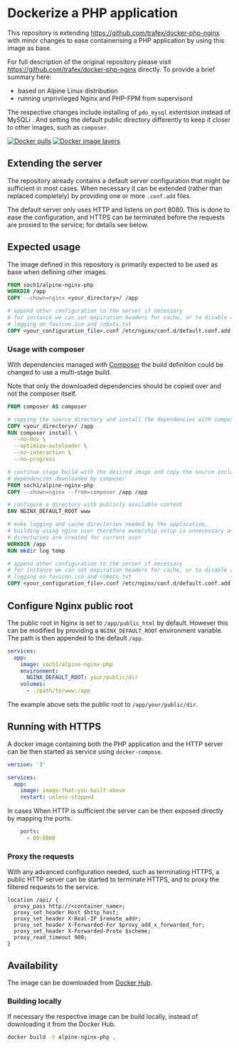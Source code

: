 # Dockerize a PHP application

This repository is extending https://github.com/trafex/docker-php-nginx with 
minor changes to ease containerising a PHP application by using this image as
base.

For full description of the original repository please visit
https://github.com/trafex/docker-php-nginx directly. To provide a brief summary
here:
* based on Alpine Linux distribution
* running unprivileged Nginx and PHP-FPM from supervisord

The respective changes include installing of `pdo_mysql` extentsion instead of
MySQLi . And setting the default public directory differently to keep it closer
to other images, such as `composer`.

[![Docker pulls](https://img.shields.io/docker/pulls/soch1/alpine-nginx-php.svg)](https://hub.docker.com/r/soch1/alpine-nginx-php/)
[![Docker image layers](https://images.microbadger.com/badges/image/soch1/alpine-nginx-php.svg)](https://microbadger.com/images/soch1/alpine-nginx-php)


## Extending the server

The repository already contains a default server configuration that might be
sufficient in most cases. When necessary it can be extended (rather than
replaced completely) by providing one or more `.conf.add` files.

The default server only uses HTTP and listens on port 8080. This is done to ease
the configuration, and HTTPS can be terminated before the requests are proxied
to the service; for details see below.


## Expected usage

The image defined in this repository is primarily expected to be used as base
when defining other images.

```Dockerfile
FROM soch1/alpine-nginx-php
WORKDIR /app
COPY --chown=nginx <your_directory>/ /app

# append other configuration to the server if necessary
# for instance we can set expiration headers for cache, or to disable access
# logging on favicon.ico and robots.txt
COPY <your_configuration_file>.conf /etc/nginx/conf.d/default.conf.add
```


### Usage with composer

With dependencies managed with [Composer](https://getcomposer.org/) the build
definition could be changed to use a multi-stage build.

Note that only the downloaded dependencies should be copied over and not the
composer itself.

```Dockerfile
FROM composer AS composer

# copying the source directory and install the dependencies with composer
COPY <your_directory>/ /app
RUN composer install \
  --no-dev \
  --optimize-autoloader \
  --no-interaction \
  --no-progress

# continue stage build with the desired image and copy the source including the
# dependencies downloaded by composer
FROM soch1/alpine-nginx-php
COPY --chown=nginx --from=composer /app /app

# configure a directory with publicly available content
ENV NGINX_DEFAULT_ROOT www

# make logging and cache directories needed by the application,
# building using nginx user therefore ownership setup is unnecessary as the
# directories are created for current user
WORKDIR /app
RUN mkdir log temp

# append other configuration to the server if necessary
# for instance we can set expiration headers for cache, or to disable access
# logging on favicon.ico and robots.txt
COPY <your_configuration_file>.conf /etc/nginx/conf.d/default.conf.add
```


## Configure Nginx public root

The public root in Nginx is set to `/app/public_html` by default. However this
can be modified by providing a `NGINX_DEFAULT_ROOT` environment variable. The
path is then appended to the default `/app`.

```yaml
services:
  app:
    image: soch1/alpine-nginx-php
    environment:
      NGINX_DEFAULT_ROOT: your/public/dir
    volumes:
      - ./path/to/www:/app
```

The example above sets the public root to `/app/your/public/dir`.


## Running with HTTPS

A docker image containing both the PHP application and the HTTP server can be
then started as service using `docker-compose`.

```yaml
version: '3'

services:
  app:
    image: image-that-you-built-above
    restart: unless-stopped
```

In cases When HTTP is sufficient the server can be then exposed directly by
mapping the ports.

```yaml
    ports:
      - 80:8080
```


### Proxy the requests

With any advanced configuration needed, such as terminating HTTPS, a public HTTP
server can be started to terminate HTTPS, and to proxy the filtered requests to
the service.

```
location /api/ {
  proxy_pass http://<container_name>;
  proxy_set_header Host $http_host;
  proxy_set_header X-Real-IP $remote_addr;
  proxy_set_header X-Forwarded-For $proxy_add_x_forwarded_for;
  proxy_set_header X-Forwarded-Proto $scheme;
  proxy_read_timeout 900;
}
```


## Availability

The image can be downloaded from [Docker Hub](https://hub.docker.com/r/soch1/alpine-nginx-php).


### Building locally

If necessary the respective image can be build locally, instead of downloading
it from the Docker Hub.

```bash
docker build -t alpine-nginx-php .
```
